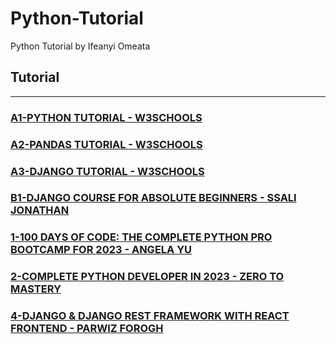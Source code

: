 # Python-Tutorial

Python Tutorial by Ifeanyi Omeata

## Tutorial

---

### [A1-PYTHON TUTORIAL - W3SCHOOLS](/courses/A1.md)

### [A2-PANDAS TUTORIAL - W3SCHOOLS](/courses/A2.md)

### [A3-DJANGO TUTORIAL - W3SCHOOLS](/courses/A3.md)

### [B1-DJANGO COURSE FOR ABSOLUTE BEGINNERS - SSALI JONATHAN](/courses/B1.md)

### [1-100 DAYS OF CODE: THE COMPLETE PYTHON PRO BOOTCAMP FOR 2023 - ANGELA YU](/courses/1.md)

### [2-COMPLETE PYTHON DEVELOPER IN 2023 - ZERO TO MASTERY](/courses/2.md)

### [4-DJANGO & DJANGO REST FRAMEWORK WITH REACT FRONTEND - PARWIZ FOROGH](/courses/4.md)
